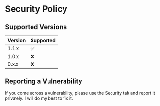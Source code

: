 # Security Policy

## Supported Versions
| Version | Supported          |
| ------- | ------------------ |
| 1.1.x   | :white_check_mark: |
| 1.0.x   | :x: |
| 0.x.x   | :x: |

## Reporting a Vulnerability

If you come across a vulnerability, please use the Security tab and report it privately. I will do my best to fix it.
